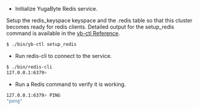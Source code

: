 
- Initialize YugaByte Redis service.

Setup the redis_keyspace keyspace and the .redis table so that this cluster becomes ready for redis clients. Detailed output for the setup_redis command is available in the [yb-ctl Reference](/admin/yb-ctl/#setup-redis).

```sh
$ ./bin/yb-ctl setup_redis
```

- Run redis-cli to connect to the service.

```sh
$ ./bin/redis-cli
127.0.0.1:6379> 
```

- Run a Redis command to verify it is working.

```sh
127.0.0.1:6379> PING
"pong"
```

